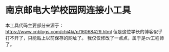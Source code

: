 # 南京邮电大学校园网连接小工具
本工具代码主要部分来源于：https://www.cnblogs.com/chi4ki/p/16068429.html
但是这位学长的博客似乎打不开了，只能贴上以前保存的网址了。
我仅仅修改了一点点，属于是cv工程师了。
